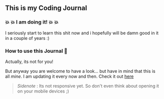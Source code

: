 ## **This is my Coding Journal**

### :boom: :boom: **I am doing it!** :boom: :boom:

I seriously start to learn this shit now and i hopefully will be damn good in it in a couple of years :)
 
### **How to** use this Journal :trumpet:

Actually, its not for you!   
 
But anyway you are welcome to have a look... but have in mind that this is all *mine*. I am updating it every now and then. Check it out [here](https://loerk.github.io/coding-journey/index.html)  

>*Sidenote* : Its not responsive yet. 
So don't even think about opening it on your mobile devices ;)
